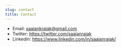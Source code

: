 ```yaml
---
slug: contact
title: Contact
---
```


* Email: <saajankrajak@gmail.com>
* Twitter: <https://twitter.com/saajanrajak>
* Linkedin: <https://www.linkedin.com/in/saajanrajak/>


